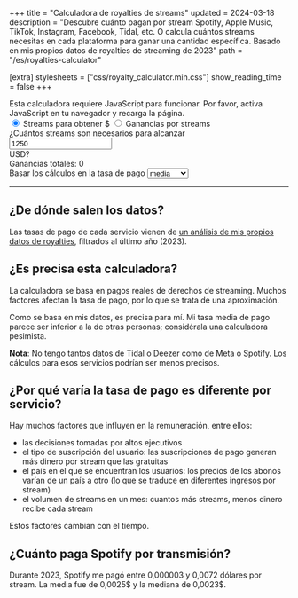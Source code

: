+++
title = "Calculadora de royalties de streams"
updated = 2024-03-18
description = "Descubre cuánto pagan por stream Spotify, Apple Music, TikTok, Instagram, Facebook, Tidal, etc. O calcula cuántos streams necesitas en cada plataforma para ganar una cantidad específica. Basado en mis propios datos de royalties de streaming de 2023"
path = "/es/royalties-calculator"

[extra]
stylesheets = ["css/royalty_calculator.min.css"]
show_reading_time = false
+++

<noscript>
Esta calculadora requiere JavaScript para funcionar. Por favor, activa JavaScript en tu navegador y recarga la página.
</noscript>

<form id="calculator" class="js">
    <div class="mode-selection">
        <input type="radio" id="calculateStreams" name="mode" value="CalculateStreams" checked>
        <label for="calculateStreams">Streams para obtener $</label>
        <input type="radio" id="calculateEarnings" name="mode" value="CalculateEarnings">
        <label for="calculateEarnings">Ganancias por streams</label>
    </div>
    <div id="calculator-content">
        <div id="question">¿Cuántos streams son necesarios para alcanzar <div class="target-amount">
            <input type="number" id="target-amount" min="1" title="Monto objetivo de ganancias en dólares estadounidenses" inputmode="numeric" value=1250>
        </div> USD?</div>
        <div id="earnings-results" class="hidden">Ganancias totales: <span id="earnings-amount" aria-live="polite">0</span></div>
        <div id="results" class="results-grid"></div>
        <div>
            Basar los cálculos en la tasa de pago
            <select id="calculation-type" class="dropdown" name="calculation-type">
                <option value="Mean" selected>media</option>
                <option value="Median">mediana</option>
                <option value="Min">mínima</option>
                <option value="Max">máxima</option>
            </select>
        </div>
    </div>
<script src="js/streamsMonthCalculator.min.js"></script>
</form>

---

## ¿De dónde salen los datos?

Las tasas de pago de cada servicio vienen de [un análisis de mis propios datos de royalties](/blog/data-analysis-music-streaming/), filtrados al último año (2023).

## ¿Es precisa esta calculadora?

La calculadora se basa en pagos reales de derechos de streaming. Muchos factores afectan la tasa de pago, por lo que se trata de una aproximación.

Como se basa en mis datos, es precisa para mí. Mi tasa media de pago parece ser inferior a la de otras personas; considérala una calculadora pesimista.

**Nota**: No tengo tantos datos de Tidal o Deezer como de Meta o Spotify. Los cálculos para esos servicios podrían ser menos precisos.

## ¿Por qué varía la tasa de pago es diferente por servicio?

Hay muchos factores que influyen en la remuneración, entre ellos:
- las decisiones tomadas por altos ejecutivos
- el tipo de suscripción del usuario: las suscripciones de pago generan más dinero por stream que las gratuitas
- el país en el que se encuentran los usuarios: los precios de los abonos varían de un país a otro (lo que se traduce en diferentes ingresos por stream)
- el volumen de streams en un mes: cuantos más streams, menos dinero recibe cada stream

Estos factores cambian con el tiempo.

## ¿Cuánto paga Spotify por transmisión?

Durante 2023, Spotify me pagó entre 0,000003 y 0,0072 dólares por stream. La media fue de 0,0025$ y la mediana de 0,0023$.
